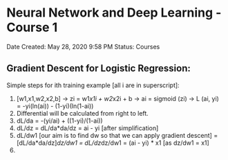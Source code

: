 # Neural Network and Deep Learning - Course 1

Date Created: May 28, 2020 9:58 PM
Status: Courses

## Gradient Descent for Logistic Regression:

Simple steps for ith training example [all i are in superscript]:

1. [w1,x1,w2,x2,b] → zi = w1*x1i + w2*x2i + b → ai = sigmoid (zi) → L (ai, yi) = -yi(ln(ai)) - (1-yi)(ln(1-ai))
2. Differential will be calculated from right to left.
3. dL/da = -(yi/ai) + ((1-yi)/(1-ai))
4. dL/dz = dL/da*da/dz = ai - yi [after simplification]
5. dL/dw1 [our aim is to find dw so that we can apply gradient descent] = [dL/da*da/dz]*dz/dw1 = dL/dz*dz/dw1 = (ai - yi) * x1 [as dz/dw1 = x1]
6.